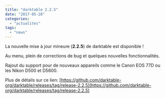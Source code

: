 ```yaml
---
title: "darktable 2.2.5"
date: "2017-05-28"
categories: 
  - "actualites"
tags: 
  - "news"
---
```


La nouvelle mise à jour mineure (**2.2.5**) de darktable est disponible !

Au menu, plein de corrections de bug et quelques nouvelles fonctionnalités.

Rajout du support pour de nouveaux appareils comme le Canon EOS 77D ou les Nikon D500 et D5600.

Plus de détails sur ce lien: [https://github.com/darktable-org/darktable/releases/tag/release-2.2.5](https://github.com/darktable-org/darktable/releases/tag/release-2.2.5)
